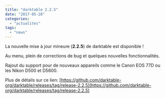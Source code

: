 ```yaml
---
title: "darktable 2.2.5"
date: "2017-05-28"
categories: 
  - "actualites"
tags: 
  - "news"
---
```


La nouvelle mise à jour mineure (**2.2.5**) de darktable est disponible !

Au menu, plein de corrections de bug et quelques nouvelles fonctionnalités.

Rajout du support pour de nouveaux appareils comme le Canon EOS 77D ou les Nikon D500 et D5600.

Plus de détails sur ce lien: [https://github.com/darktable-org/darktable/releases/tag/release-2.2.5](https://github.com/darktable-org/darktable/releases/tag/release-2.2.5)
